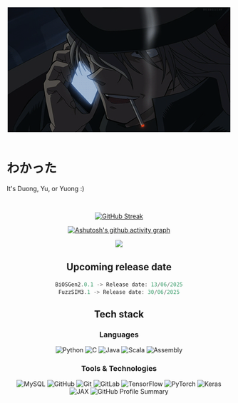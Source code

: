 <div align="center">
  <img src="assets/6687d58989ced84e5f1e3124c0d9a2f7.gif" width="500"/>
</div>

<!-- Animated Text in README.md
<div align="center">
  
  <a href="#"><img src="https://readme-typing-svg.herokuapp.com?font=Fira+Code&duration=3000&pause=1000&color=00FF00&center=true&vCenter=true&width=435&lines=I'll+be+a+Haibara+Ai" alt="Typing SVG" /></a>
</div> -->

<br>

# わかった

It's Duong, Yu, or Yuong :)

<br>

<div align="center">
  
[![GitHub Streak](https://streak-stats.demolab.com/?user=kurosawaxyz&theme=highcontrast)](https://git.io/streak-stats)

[![Ashutosh's github activity graph](https://github-readme-activity-graph.vercel.app/graph?username=kurosawaxyz&theme=github-compact)](https://github.com/ashutosh00710/github-readme-activity-graph)

![](https://api.visitorbadge.io/api/VisitorHit?user=kurosawaxyz&repo=github-visitors-badge&countColor=%8A0303)

</div>



<div align="center">

<h2 align="center">Upcoming release date</h2>
  
```javascript
BiOSGen2.0.1 -> Release date: 13/06/2025
FuzzSIM3.1 -> Release date: 30/06/2025
```
</div>

<h2 align="center">Tech stack</h2>

<h3 align="center">Languages</h3>

<p align="center">
  <img src="https://img.shields.io/badge/python-%233D9CA8.svg?style=for-the-badge&logo=python&logoColor=white" alt="Python" />
  <img src="https://img.shields.io/badge/c-%238A0303.svg?style=for-the-badge&logo=c&logoColor=white" alt="C" />
  <img src="https://img.shields.io/badge/java-%231F3B73.svg?style=for-the-badge&logo=java&logoColor=white" alt="Java" />
  <img src="https://img.shields.io/badge/scala-%23D6C7A1.svg?style=for-the-badge&logo=scala&logoColor=white" alt="Scala" />
  <img src="https://img.shields.io/badge/assembly-%231A1A1D.svg?style=for-the-badge&logo=assembly&logoColor=white" alt="Assembly" />
</p>

<h3 align="center">Tools & Technologies</h3>

<p align="center">
  <img src="https://img.shields.io/badge/mysql-%233D9CA8.svg?style=for-the-badge&logo=mysql&logoColor=white" alt="MySQL" />
  <img src="https://img.shields.io/badge/github-%231A1A1D.svg?style=for-the-badge&logo=github&logoColor=white" alt="GitHub" />
  <img src="https://img.shields.io/badge/git-%238A0303.svg?style=for-the-badge&logo=git&logoColor=white" alt="Git" />
  <img src="https://img.shields.io/badge/gitlab-%231F3B73.svg?style=for-the-badge&logo=gitlab&logoColor=white" alt="GitLab" />
  <img src="https://img.shields.io/badge/tensorflow-%23D6C7A1.svg?style=for-the-badge&logo=tensorflow&logoColor=white" alt="TensorFlow" />
  <img src="https://img.shields.io/badge/pytorch-%238A0303.svg?style=for-the-badge&logo=pytorch&logoColor=white" alt="PyTorch" />
  <img src="https://img.shields.io/badge/keras-%231F3B73.svg?style=for-the-badge&logo=keras&logoColor=white" alt="Keras" />
  <img src="https://img.shields.io/badge/jax-%233D9CA8.svg?style=for-the-badge&logo=google&logoColor=white" alt="JAX" />


  <img src="https://github-profile-summary-cards.vercel.app/api/cards/profile-details?username=kurosawaxyz&theme=vision_friendly_dark" alt="GitHub Profile Summary" />
</p>
